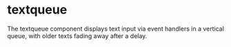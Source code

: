 # textqueue

The textqueue component displays text input via event handlers in a vertical queue, with older texts fading away after a delay.
